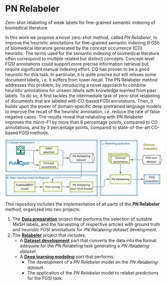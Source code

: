 # PN Relabeler
Zero-shot relabeling of weak labels for fine-grained semantic indexing of biomedical literature

In this work we propose a novel zero-shot method, called *PN Relabeler*, to improve the heuristic annotations for fine-grained semantic indexing (FGSI) of biomedical literature generated by the concept occurrence (CO) heuristic. The terms used for the semantic indexing of biomedical literature often correspond to multiple related but distinct concepts. Concept-level FGSI annotations could support more precise information retrieval but require significant manual indexing effort. CO has proven to be a good heuristic for this task. In particular, it is quite precise but still misses some document labels, i.e. it suffers from lower recall. The PN Relabeler method addresses this problem, by introducing a novel approach to combine heuristic annotations for unseen labels with knowledge learned from past labels. To do so, it first tackles the intermediate task of zero-shot relabeling of documents that are labeled with CO-based FGSI annotations. Then, it builds upon the power of domain-specific deep pretrained language models to improve the recall of the heuristic annotation, i.e. reduce the rate of false negative cases. The results reveal that relabeling with PN Relabeler improves the micro-F1 by more than 6 percentage points, compared to CO annotations, and by 3 percentage points, compared to state-of-the-art CO-based FGSI methods.

![Alt text](PN_Relabeler.png "The three parts of PN Relabeler: A) First, a PN Relabeling dataset is developed with data for known descriptors. B) Second, a zero-shot PN Relabeling model is developed for classifying PN articles as TN or FN. C) Finally, at test time, the PN Relabeling model estimates which of the PN articles based on CO or a related method are FN, and relabels them as positive." )


This repository includes the implementation of all parts of the **PN Relabeler** method, organized into two projects: 
1. The [**Data preparation**](/data_preparation) project that performs the selection of suitable MeSH labels, and the harvesting of respective articles with ground truth and heuristic FGSI annotations for *𝑃𝑁 𝑅𝑒𝑙𝑎𝑏𝑒𝑙𝑖𝑛𝑔 dataset* development. 
2. The [**Relabeler**](/Relabeler) project that includes:
    - A [**Dataset development**](/Relabeler/data) part that converts the data into the format adequate for the 𝑃𝑁 𝑅𝑒𝑙𝑎𝑏𝑒𝑙𝑖𝑛𝑔 task generating a *𝑃𝑁 𝑅𝑒𝑙𝑎𝑏𝑒𝑙𝑖𝑛𝑔 dataset*.
    - A [**Deep learning modeling**](/Relabeler/modeling) part that performs:
        - The development of a *PN Relabeler* model on the *𝑃𝑁 𝑅𝑒𝑙𝑎𝑏𝑒𝑙𝑖𝑛𝑔 dataset*.
        - The application of the *PN Relabeler* model to relabel predictions for the FGSI task.
   